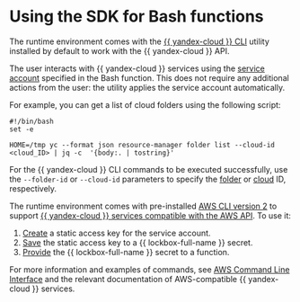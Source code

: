# Using the SDK for Bash functions

The runtime environment comes with the [{{ yandex-cloud }} CLI](../../../cli/) utility installed by default to work with the {{ yandex-cloud }} API.

The user interacts with {{ yandex-cloud }} services using the [service account](../../operations/function-sa.md) specified in the Bash function. This does not require any additional actions from the user: the utility applies the service account automatically.

For example, you can get a list of cloud folders using the following script:

```shell script
#!/bin/bash
set -e

HOME=/tmp yc --format json resource-manager folder list --cloud-id <cloud_ID> | jq -c  '{body:. | tostring}'
```

For the {{ yandex-cloud }} CLI commands to be executed successfully, use the `--folder-id` or `--cloud-id` parameters to specify the [folder](../../../resource-manager/operations/folder/get-id.md) or [cloud](../../../resource-manager/operations/cloud/get-id.md) ID, respectively.
 
The runtime environment comes with pre-installed [AWS CLI version 2](https://docs.aws.amazon.com/cli/index.html) to support [{{ yandex-cloud }} services compatible with the AWS API](../../../iam/concepts/authorization/access-key.md#supported-services). To use it:
1. [Create](../../../iam/operations/authentication/manage-access-keys.md#create-access-key) a static access key for the service account.
1. [Save](../../../lockbox/operations/secret-create.md) the static access key to a {{ lockbox-full-name }} secret.
1. [Provide](../../operations/function/lockbox-secret-transmit.md) the {{ lockbox-full-name }} secret to a function.

For more information and examples of commands, see [AWS Command Line Interface](../../../storage/tools/aws-cli.md) and the relevant documentation of AWS-compatible {{ yandex-cloud }} services.
